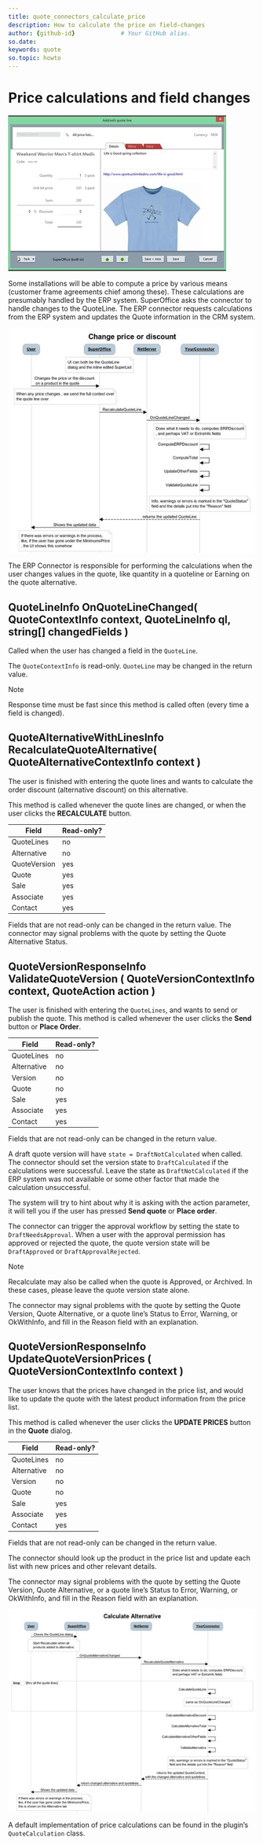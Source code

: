 ```yaml
---
title: quote_connectors_calculate_price
description: How to calculate the price on field-changes
author: {github-id}             # Your GitHub alias.
so.date:
keywords: quote
so.topic: howto
---
```


# Price calculations and field changes

![15][img1]

Some installations will be able to compute a price by various means (customer frame agreements chief among these). These calculations are presumably handled by the ERP system. SuperOffice asks the connector to handle changes to the QuoteLine. The ERP connector requests calculations from the ERP system and updates the Quote information in the CRM system.

![16][img2]

The ERP Connector is responsible for performing the calculations when the user changes values in the quote, like quantity in a quoteline or Earning on the quote alternative.

## QuoteLineInfo OnQuoteLineChanged( QuoteContextInfo context, QuoteLineInfo ql, string[] changedFields )

Called when the user has changed a field in the `QuoteLine`.

The `QuoteContextInfo` is read-only. `QuoteLine` may be changed in the return value.

> [!NOTE]
> Response time must be fast since this method is called often (every time a field is changed).

## QuoteAlternativeWithLinesInfo RecalculateQuoteAlternative( QuoteAlternativeContextInfo context )

The user is finished with entering the quote lines and wants to calculate the order discount (alternative discount) on this alternative.

This method is called whenever the quote lines are changed, or when the user clicks the **RECALCULATE** button.

| Field | Read-only? |
|---|---|
| QuoteLines | no |
| Alternative | no |
| QuoteVersion | yes |
| Quote | yes |
| Sale | yes |
| Associate | yes |
| Contact | yes |

Fields that are not read-only can be changed in the return value. The connector may signal problems with the quote by setting the Quote Alternative Status.

## QuoteVersionResponseInfo ValidateQuoteVersion ( QuoteVersionContextInfo context, QuoteAction action )

The user is finished with entering the `QuoteLines`, and wants to send or publish the quote. This method is called whenever the user clicks the **Send** button or **Place Order**.

| Field | Read-only? |
|---|---|
| QuoteLines | no |
| Alternative | no |
| Version | no |
| Quote | no |
| Sale | yes |
| Associate | yes |
| Contact | yes |

Fields that are not read-only can be changed in the return value.

A draft quote version will have `state = DraftNotCalculated` when called. The connector should set the version state to `DraftCalculated` if the calculations were successful. Leave the state as `DraftNotCalculated` if the ERP system was not available or some other factor that made the calculation unsuccessful.

The system will try to hint about why it is asking with the action parameter, it will tell you if the user has pressed **Send quote** or **Place order**.

The connector can trigger the approval workflow by setting the state to `DraftNeedsApproval`. When a user with the approval permission has approved or rejected the quote, the quote version state will be `DraftApproved` or `DraftApprovalRejected`.

> [!NOTE]
> Recalculate may also be called when the quote is Approved, or Archived.  In these cases, please leave the quote version state alone.

The connector may signal problems with the quote by setting the Quote Version, Quote Alternative, or a quote line’s Status to Error, Warning, or OkWithInfo, and fill in the Reason field with an explanation.

## QuoteVersionResponseInfo UpdateQuoteVersionPrices ( QuoteVersionContextInfo context )

The user knows that the prices have changed in the price list, and would like to update the quote with the latest product information from the price list.

This method is called whenever the user clicks the **UPDATE PRICES** button in the **Quote** dialog.

| Field | Read-only? |
|---|---|
| QuoteLines | no |
| Alternative | no |
| Version | no |
| Quote | no |
| Sale | yes |
| Associate | yes |
| Contact | yes |

Fields that are not read-only can be changed in the return value.

The connector should look up the product in the price list and update each list with new prices and other relevant details.

The connector may signal problems with the quote by setting the Quote Version, Quote Alternative, or a quote line’s Status to Error, Warning, or OkWithInfo, and fill in the Reason field with an explanation.

![17][img3]

A default implementation of price calculations can be found in the plugin’s `QuoteCalculation` class.

<!-- Referenced images -->
[img1]: media/image015.jpg
[img2]: media/image016.jpg
[img3]: media/image017.jpg
